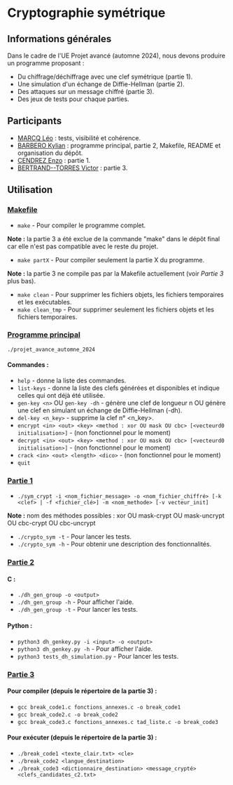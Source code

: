 # Cryptographie symétrique
## Informations générales
Dans le cadre de l'UE Projet avancé (automne 2024), nous devons produire un programme proposant :
- Du chiffrage/déchiffrage avec une clef symétrique (partie 1).
- Une simulation d'un échange de Diffie-Hellman (partie 2).
- Des attaques sur un message chiffré (partie 3).
- Des jeux de tests pour chaque parties.


## Participants
- [MARCQ Léo](https://github.com/chouettchouett) : tests, visibilité et cohérence.
- [BARBERO Kylian](https://github.com/kylian-bbo) : programme principal, partie 2, Makefile, README et organisation du dépôt.
- [CENDREZ Enzo](https://github.com/MKZenit) : partie 1.
- [BERTRAND--TORRES Victor](https://github.com/victorgh31) : partie 3.

## Utilisation
### [Makefile](Makefile)
- `make` - Pour compiler le programme complet.

**Note :** la partie 3 a été exclue de la commande "make" dans le dépôt final car elle n'est pas compatible avec le reste du projet.
- `make partX` - Pour compiler seulement la partie X du programme.

**Note :** la partie 3 ne compile pas par la Makefile actuellement (voir *Partie 3* plus bas).
- `make clean` - Pour supprimer les fichiers objets, les fichiers temporaires et les exécutables.
- `make clean_tmp` - Pour supprimer seulement les fichiers objets et les fichiers temporaires.

### [Programme principal](src/main.c)
`./projet_avance_automne_2024`

#### Commandes :
- `help` - donne la liste des commandes.
- `list-keys` - donne la liste des clefs générées et disponibles et indique celles qui ont déjà été utilisée.
- `gen-key <n>` OU `gen-key -dh` - génère une clef de longueur n OU génère une clef en simulant un échange de Diffie-Hellman (-dh).
- `del-key <n_key>` - supprime la clef n° <n_key>.
- `encrypt <in> <out> <key> <method : xor OU mask OU cbc> [<vecteurd0 initialisation>]` - (non fonctionnel pour le moment)
- `decrypt <in> <out> <key> <method : xor OU mask OU cbc> [<vecteurd0 initialisation>]` - (non fonctionnel pour le moment)
- `crack <in> <out> <length> <dico>` - (non fonctionnel pour le moment)
- `quit`

### [Partie 1](src/Partie1)
- `./sym_crypt -i <nom_fichier_message> -o <nom_fichier_chiffré> [-k <clef> | -f <fichier_clé>] -m <nom_methode> [-v vecteur_init]`

**Note :** nom des méthodes possibles : xor OU mask-crypt OU mask-uncrypt OU cbc-crypt OU cbc-uncrypt
- `./crypto_sym -t` - Pour lancer les tests.
- `./crypto_sym -h` - Pour obtenir une description des fonctionnalités.

### [Partie 2](src/Partie2)
#### C :
- `./dh_gen_group -o <output>`
- `./dh_gen_group -h` - Pour afficher l'aide.
- `./dh_gen_group -t` - Pour lancer les tests.

#### Python :
- `python3 dh_genkey.py -i <input> -o <output>`
- `python3 dh_genkey.py -h` - Pour afficher l'aide.
- `python3 tests_dh_simulation.py` - Pour lancer les tests.

### [Partie 3](src/Partie3)
#### Pour compiler (depuis le répertoire de la partie 3) :
- `gcc break_code1.c fonctions_annexes.c -o break_code1`
- `gcc break_code2.c -o break_code2`
- `gcc break_code3.c fonctions_annexes.c tad_liste.c -o break_code3`

#### Pour exécuter (depuis le répertoire de la partie 3) :
- `./break_code1 <texte_clair.txt> <cle>`
- `./break_code2 <langue_destination>`
- `./break_code3 <dictionnaire_destination> <message_crypté> <clefs_candidates_c2.txt>`
